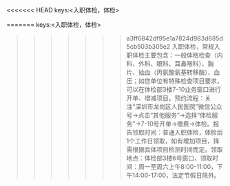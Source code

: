 <<<<<<< HEAD
keys:<入职体检，体检>

=======
keys:<入职体检，体检>

>>>>>>> a3ff6842df95e1a7824d983d685d5cb503b305e2
入职体检，常规入职体检主要包含：一般体格检查（内科、外科、眼科、耳鼻喉科）、胸片、抽血（丙氨酸氨基转移酶）、血压；如您单位有特殊检查项目要求，可以在体检部3楼7-10业务窗口进行开单、增减项目。预约流程：关注“深圳市龙岗区人民医院”微信公众号→点击“其他服务”→选择“体检服务”→7-10号开单→缴费→体检。报告领取时间：普通入职体检，体检后1个工作日领取，如有增加项目，择需根据具体项目检测时间而定。领取地点：体检部3楼6号窗口，领取时间：周一至周六上午8:00-11:00，下午14:00-17:00，法定节假日除外。